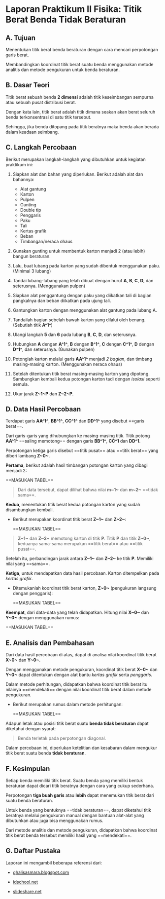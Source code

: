 # Laporan Praktikum II Fisika: Titik Berat Benda Tidak Beraturan

## A. Tujuan

Menentukan titik berat benda beraturan dengan cara mencari perpotongan garis berat.

Membandingkan koordinat titik berat suatu benda menggunakan metode analitis dan metode pengukuran untuk benda beraturan.

## B. Dasar Teori

Titik berat sebuah benda **2 dimensi** adalah titik keseimbangan sempurna atau sebuah pusat distribusi berat.

Dengan kata lain, titik berat adalah titik dimana seakan akan berat seluruh benda terkonsentrasi di satu titik tersebut.

Sehingga, jika benda ditopang pada titik beratnya maka benda akan berada dalam keadaan seimbang.

## C. Langkah Percobaan

Berikut merupakan langkah-langkah yang dibutuhkan untuk kegiatan praktikum ini:

1. Siapkan alat dan bahan yang diperlukan. Berikut adalah alat dan bahannya:
    - Alat gantung
    - Karton
    - Pulpen
    - Gunting
    - Double tip
    - Penggaris
    - Paku
    - Tali
    - Kertas grafik
    - Beban
    - Timbangan/neraca ohaus

2. Gunakan gunting untuk membentuk karton menjadi 2 (atau lebih) bangun beraturan.

3. Lalu, buat lubang pada karton yang sudah dibentuk menggunakan paku. (Minimal 3 lubang)

4. Tandai lubang-lubang yang telah dibuat dengan huruf **A**, **B**, **C**, **D**, dan seterusnya. (Menggunakan pulpen)

6. Siapkan alat penggantung dengan paku yang diikatkan tali di bagian pangkalnya dan beban diikatkan pada ujung tali.

7. Gantungkan karton dengan menggunakan alat gantung pada lubang A.

8. Tandailah bagian sebelah bawah karton yang dilalui oleh benang. (Sebutlah titik **A^1^**)

9. Ulangi langkah **5** dan **6** pada lubang **B**, **C**, **D**, dan seterusnya.

10. Hubungkan **A** dengan **A^1^**, **B** dengan **B^1^**, **C** dengan **C^1^**, **D** dengan **D^1^**, dan seterusnya. (Gunakan pulpen)

11. Potonglah karton melalui garis **AA^1^** menjadi *2 bagian*, dan timbang masing-masing karton. (Menggunakan neraca ohaus)

12. Setelah ditentukan titik berat masing-masing karton yang dipotong. Sambungkan kembali kedua potongan karton tadi dengan *isolasi* seperti semula.

13. Ukur jarak **Z~1~P** dan **Z~2~P**.

## D. Data Hasil Percobaan

Terdapat garis **AA^1^**, **BB^1^**, **CC^1^** dan **DD^1^** yang disebut ==garis berat==.

Dari garis-garis yang dihubungkan ke masing-masing titik. Titik potong **AA^1^** ==saling memotong== dengan garis **BB^1^**, **CC^1** dan **DD^1**.

Perpotongan ketiga garis disebut ==titik pusat== atau ==titik berat== yang diberi lambang **Z~0~**.

**Pertama**, berikut adalah hasil timbangan potongan karton yang dibagi menjadi 2:

==MASUKAN TABEL==

> Dari data tersebut, dapat dilihat bahwa nilai **m~1~** dan **m~2~** ==tidak sama==.

**Kedua**, menentukan titik berat kedua potongan karton yang sudah disambungkan kembali.

- Berikut merupakan koordinat titik berat **Z~1~** dan **Z~2~**:

    ==MASUKAN TABEL==

> **Z~1~** dan **Z~2~** memotong karton di titik **P**.
> Titik **P** dan titik  **Z~0~**, keduanya sama-sama merupakan ==titik berat== atau ==titik pusat==.

Setelah itu, perbandingan jarak antara **Z~1~** dan **Z~2~** ke titik **P**. Memiliki nilai yang ==sama==.

**Ketiga**, untuk mendapatkan data hasil percobaan. Karton ditempelkan pada *kertas grafik*.

- Ditemukanlah koordinat titik berat karton, **Z~0~** (pengukuran langsung dengan penggaris):

    ==MASUKAN TABEL==

**Keempat**, dari data-data yang telah didapatkan. Hitung nilai **X~0~** dan **Y~0~** dengan menggunakan rumus:

==MASUKAN TABEL==

## E. Analisis dan Pembahasan

Dari data hasil percobaan di atas, dapat di analisa nilai koordinat titik berat **X~0~** dan **Y~0~**.

Dengan menggunakan metode pengukuran, koordinat titik berat **X~0~** dan **Y~0~** dapat ditentukan dengan alat bantu *kertas grafik* serta *penggaris*.

Dalam metode perhitungan, didapatkan bahwa koordinat titik berat itu nilainya ==mendekati== dengan nilai koordinat titik berat dalam metode pengukuran.

- Berikut merupakan rumus dalam metode perhitungan:

    ==MASUKAN TABEL==

Adapun letak atau posisi titik berat suatu **benda tidak beraturan** dapat diketahui dengan syarat:

> Benda terletak pada perpotongan diagonal.

Dalam percobaan ini, diperlukan ketelitian dan kesabaran dalam mengukur titik berat suatu benda **tidak beraturan**.

## F. Kesimpulan

Setiap benda memiliki titik berat. Suatu benda yang memiliki bentuk beraturan dapat dicari titik beratnya dengan cara yang cukup sederhana.

Perpotongan **tiga buah garis** atau **lebih** dapat menemukan titik berat dari suatu benda beraturan.

Untuk benda yang bentuknya ==tidak beraturan==, dapat diketahui titik beratnya melalui pengukuran manual dengan bantuan alat-alat yang dibutuhkan atau juga bisa menggunakan rumus.

Dari metode analitis dan metode pengukuran, didapatkan bahwa koordinat titik berat benda tersebut memiliki hasil yang ==mendekati==.

## G. Daftar Pustaka

Laporan ini mengambil beberapa referensi dari:

- [ghalisasmara.blogspot.com](https://ghalisasmara.blogspot.com/2013/08/contoh-laporan-praktikum-fisika-titik.html)

- [idschool.net](https://idschool.net/sma/cara-mencari-titik-berat-benda/)

- [slideshare.net](https://www.slideshare.net/slideshow/laporan-praktikum-fisika-titik-berat/37941035)
